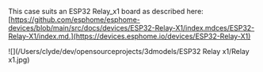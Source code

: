 This case suits an ESP32 Relay_x1 board as described here: [https://github.com/esphome/esphome-devices/blob/main/src/docs/devices/ESP32-Relay-X1/index.mdces/ESP32-Relay-X1/index.md.](https://devices.esphome.io/devices/ESP32-Relay-X1)

![](/Users/clyde/dev/opensourceprojects/3dmodels/ESP32 Relay x1/Relay x1.jpg)
